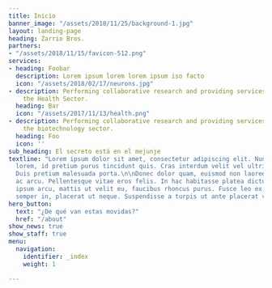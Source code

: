 ```yaml
---
title: Inicio
banner_image: "/assets/2018/11/25/background-1.jpg"
layout: landing-page
heading: Zarrio Bros.
partners:
- "/assets/2018/11/15/favicon-512.png"
services:
- heading: Foobar
  description: Lorem ipsum lorem lorem ipsum iso facto
  icon: "/assets/2018/02/17/neurons.jpg"
- description: Performing collaborative research and providing services to support
    the Health Sector.
  heading: Bar
  icon: "/assets/2017/11/13/health.png"
- description: Performing collaborative research and providing services to support
    the biotechnology sector.
  heading: Foo
  icon: ''
sub_heading: El secreto está en el mejunje
textline: "Lorem ipsum dolor sit amet, consectetur adipiscing elit. Nunc semper purus
  lorem, id pretium purus tincidunt quis. Cras interdum velit vel ultrices accumsan.
  Duis pretium malesuada porta.\n\nDonec dolor quam, euismod non laoreet vitae, vehicula
  ac arcu. Pellentesque vitae eros felis. In hac habitasse platea dictumst. Curabitur
  ipsum arcu, mattis ut velit eu, faucibus rhoncus purus. Fusce leo ex, lobortis et
  semper in, placerat ut neque. Suspendisse a turpis ut ante placerat vehicula.  "
hero_button:
  text: "¿De qué van estas movidas?"
  href: "/about"
show_news: true
show_staff: true
menu:
  navigation:
    identifier: _index
    weight: 1

---
```


